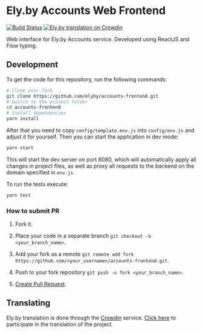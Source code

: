 # Ely.by Accounts Web Frontend

[![Build Status](https://travis-ci.org/elyby/accounts-frontend.svg?branch=master)](https://travis-ci.org/elyby/accounts-frontend)
[![Ely.by translation on Crowdin](https://d322cqt584bo4o.cloudfront.net/elyby/localized.svg)](https://crowdin.com/project/elyby)

Web interface for Ely.by Accounts service. Developed using ReactJS and Flow typing.

## Development

To get the code for this repository, run the following commands:

```bash
# Clone your fork
git clone https://github.com/elyby/accounts-frontend.git
# Switch to the project folder
cd accounts-frontend
# Install dependencies
yarn install
```

After that you need to copy `config/template.env.js` into `config/env.js` and adjust it for yourself. Then you can start
the application in dev mode:

```bash
yarn start
```

This will start the dev server on port 8080, which will automatically apply all changes in project files, as well as
proxy all requests to the backend on the domain specified in `env.js`.

To run the tests execute:

```bash
yarn test
```

### How to submit PR

1. Fork it.

2. Place your code in a separate branch `git checkout -b <your_branch_name>`.

3. Add your fork as a remote `git remote add fork https://github.com/<your_username>/accounts-frontend.git`.

4. Push to your fork repository `git push -u fork <your_branch_name>`.

5. [Create Pull Request](https://github.com/elyby/accounts-frontend/compare).

## Translating

Ely.by translation is done through the [Crowdin](https://crowdin.com) service.
[Click here](https://crowdin.com/project/elyby) to participate in the translation of the project.
